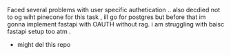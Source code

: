 Faced several problems with user specific authetication .. also decdied not to og wiht pinecone for this task , ill go for postgres but before that im gonna implement fastapi with OAUTH without rag. i am struggling with baisc fastapi setup too atm .
- might del this repo
